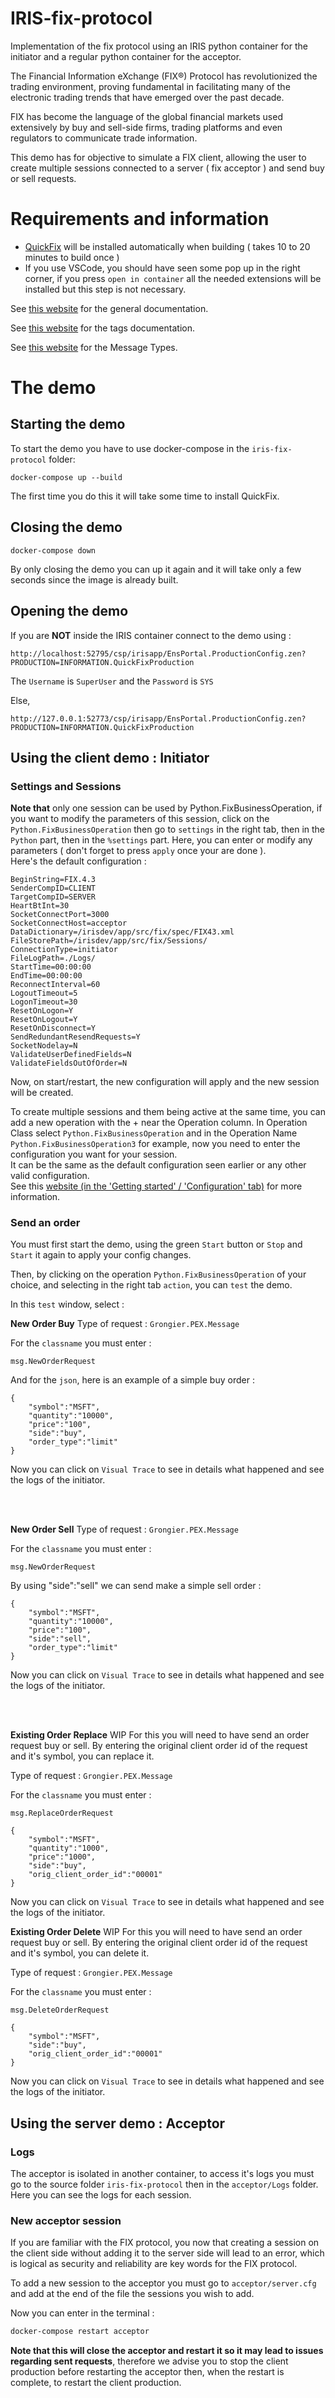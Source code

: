 # IRIS-fix-protocol
Implementation of the fix protocol using an IRIS python container for the initiator and a regular python container for the acceptor.

The Financial Information eXchange (FIX®) Protocol has revolutionized the trading environment, proving fundamental in facilitating many of the electronic trading trends that have emerged over the past decade.

FIX has become the language of the global financial markets used extensively by buy and sell-side firms, trading platforms and even regulators to communicate trade information.

This demo has for objective to simulate a FIX client, allowing the user to create multiple sessions connected to a server ( fix acceptor ) and send buy or sell requests.

# Requirements and information
- [QuickFix](https://quickfixengine.org/c/) will be installed automatically when building ( takes 10 to 20 minutes to build once )
- If you use VSCode, you should have seen some pop up in the right corner, if you press `open in container` all the needed extensions will be installed but this step is not necessary.

See [this website](https://new.quickfixn.org/c/documentation/) for the general documentation.<br>

See [this website](https://www.onixs.biz/fix-dictionary/4.3/fields_by_tag.html#) for the tags documentation.<br>

See [this website](https://www.onixs.biz/fix-dictionary/4.3/msgs_by_msg_type.html) for the Message Types.<br>


# The demo
## Starting the demo
To start the demo you have to use docker-compose in the `iris-fix-protocol` folder:
```
docker-compose up --build
```

The first time you do this it will take some time to install QuickFix.

## Closing the demo
```
docker-compose down
```
By only closing the demo you can up it again and it will take only a few seconds since the image is already built.

## Opening the demo

If you are **NOT** inside the IRIS container connect to the demo using :
```
http://localhost:52795/csp/irisapp/EnsPortal.ProductionConfig.zen?PRODUCTION=INFORMATION.QuickFixProduction
```
The `Username` is `SuperUser` and the `Password` is `SYS`

Else,
```
http://127.0.0.1:52773/csp/irisapp/EnsPortal.ProductionConfig.zen?PRODUCTION=INFORMATION.QuickFixProduction
```
## Using the client demo : Initiator

### Settings and Sessions

**Note that** only one session can be used by Python.FixBusinessOperation, if you want to modify the parameters of this session, click on the `Python.FixBusinessOperation` then go to `settings` in the right tab, then in the `Python` part, then in the `%settings` part.
Here, you can enter or modify any parameters ( don't forget to press `apply` once your are done ).<br>
Here's the default configuration :
```
BeginString=FIX.4.3
SenderCompID=CLIENT
TargetCompID=SERVER
HeartBtInt=30
SocketConnectPort=3000
SocketConnectHost=acceptor
DataDictionary=/irisdev/app/src/fix/spec/FIX43.xml
FileStorePath=/irisdev/app/src/fix/Sessions/
ConnectionType=initiator
FileLogPath=./Logs/
StartTime=00:00:00
EndTime=00:00:00
ReconnectInterval=60
LogoutTimeout=5
LogonTimeout=30
ResetOnLogon=Y
ResetOnLogout=Y
ResetOnDisconnect=Y
SendRedundantResendRequests=Y
SocketNodelay=N
ValidateUserDefinedFields=N
ValidateFieldsOutOfOrder=N
```
Now, on start/restart, the new configuration will apply and the new session will be created.


To create multiple sessions and them being active at the same time, you can add a new operation with the + near the Operation column.
In Operation Class select `Python.FixBusinessOperation` and in the Operation Name `Python.FixBusinessOperation3` for example, now you need to enter the configuration you want for your session.<br>
It can be the same as the default configuration seen earlier or any other valid configuration.<br>
See this [website (in the 'Getting started' / 'Configuration' tab)](https://new.quickfixn.org/c/documentation/) for more information.

### Send an order

You must first start the demo, using the green `Start` button or `Stop` and `Start` it again to apply your config changes.

Then, by clicking on the operation `Python.FixBusinessOperation` of your choice, and selecting in the right tab `action`, you can `test` the demo.

In this `test` window, select :<br>


**New Order Buy**
Type of request : `Grongier.PEX.Message`<br>

For the `classname` you must enter :
```
msg.NewOrderRequest
```

 And for the `json`, here is an example of a simple buy order :
```
{
    "symbol":"MSFT",
    "quantity":"10000",
    "price":"100",
    "side":"buy",
    "order_type":"limit"
}
```
Now you can click on `Visual Trace` to see in details what happened and see the logs of the initiator.

<br><br>

**New Order Sell**
Type of request : `Grongier.PEX.Message`<br>

For the `classname` you must enter :
```
msg.NewOrderRequest
```

By using "side":"sell" we can send make a simple sell order :
```
{
    "symbol":"MSFT",
    "quantity":"10000",
    "price":"100",
    "side":"sell",
    "order_type":"limit"
}
```
Now you can click on `Visual Trace` to see in details what happened and see the logs of the initiator.

<br><br>


**Existing Order Replace** WIP
For this you will need to have send an order request buy or sell.
By entering the original client order id of the request and it's symbol, you can replace it.

Type of request : `Grongier.PEX.Message`<br>

For the `classname` you must enter :
```
msg.ReplaceOrderRequest
```
```
{
    "symbol":"MSFT",
    "quantity":"1000",
    "price":"1000",
    "side":"buy",
    "orig_client_order_id":"00001"
}
```
Now you can click on `Visual Trace` to see in details what happened and see the logs of the initiator.

**Existing Order Delete** WIP
For this you will need to have send an order request buy or sell.
By entering the original client order id of the request and it's symbol, you can delete it.

Type of request : `Grongier.PEX.Message`<br>

For the `classname` you must enter :
```
msg.DeleteOrderRequest
```
```
{
    "symbol":"MSFT",
    "side":"buy",
    "orig_client_order_id":"00001"
}
```
Now you can click on `Visual Trace` to see in details what happened and see the logs of the initiator.

## Using the server demo : Acceptor

### Logs

The acceptor is isolated in another container, to access it's logs you must go to the source folder `iris-fix-protocol` then in the `acceptor/Logs` folder.
Here you can see the logs for each session.

### New acceptor session
If you are familiar with the FIX protocol, you now that creating a session on the client side without adding it to the server side will lead to an error, which is logical as security and reliability are key words for the FIX protocol.

To add a new session to the acceptor you must go to `acceptor/server.cfg` and add at the end of the file the sessions you wish to add.

Now you can enter in the terminal :
```sh
docker-compose restart acceptor
```

**Note that this will close the acceptor and restart it so it may lead to issues regarding sent requests**, therefore we advise you to stop the client production before restarting the acceptor then, when the restart is complete, to restart the client production.

